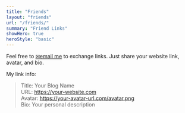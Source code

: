 ```yaml
---
title: "Friends"
layout: "friends"
url: "/friends/"
summary: "Friend Links"
showHero: true
heroStyle: "basic"
---
```


Feel free to [✉email me](mailto:stanley1106chen@gmail.com) to exchange links. Just share your website link, avatar, and bio.

My link info:

> Title: Your Blog Name  
> URL: https://your-website.com  
> Avatar: https://your-avatar-url.com/avatar.png  
> Bio: Your personal description
